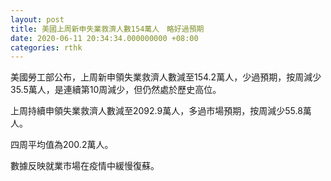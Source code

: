 ```yaml
---
layout: post
title: 美國上周新申失業救濟人數154萬人　略好過預期
date: 2020-06-11 20:34:34.000000000 +08:00
categories: rthk
---
```


美國勞工部公布，上周新申領失業救濟人數減至154.2萬人，少過預期，按周減少35.5萬人，是連續第10周減少，但仍然處於歷史高位。

上周持續申領失業救濟人數減至2092.9萬人，多過市場預期，按周減少55.8萬人。

四周平均值為200.2萬人。

數據反映就業市場在疫情中緩慢復蘇。

